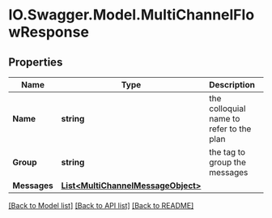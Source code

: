 # IO.Swagger.Model.MultiChannelFlowResponse
## Properties

Name | Type | Description | Notes
------------ | ------------- | ------------- | -------------
**Name** | **string** | the colloquial name to refer to the plan | [optional] 
**Group** | **string** | the tag to group the messages | [optional] 
**Messages** | [**List&lt;MultiChannelMessageObject&gt;**](MultiChannelMessageObject.md) |  | [optional] 

[[Back to Model list]](../README.md#documentation-for-models) [[Back to API list]](../README.md#documentation-for-api-endpoints) [[Back to README]](../README.md)

